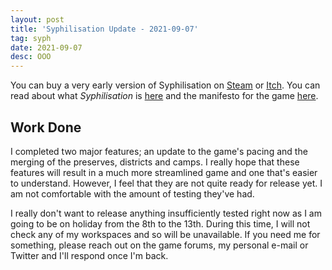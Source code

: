 ```yaml
---
layout: post
title: 'Syphilisation Update - 2021-09-07'
tag: syph
date: 2021-09-07
desc: OOO
---
```



You can buy a very early version of Syphilisation  on [Steam](https://store.steampowered.com/app/1712530/Nikhil_Murthys_Syphilisation/) or [Itch](https://whynotgames.itch.io/nikhil-murthys-syphilisation). You can read about what *Syphilisation* is [here](/blog/syph/announce) and the manifesto for the game [here](/blog/syph/newManifesto).

## Work Done

I completed two major features; an update to the game's pacing and the merging of the preserves, districts and camps. I really hope that these features will result in a much more streamlined game and one that's easier to understand. However, I feel that they are not quite ready for release yet. I am not comfortable with the amount of testing they've had.


I really don't want to release anything insufficiently tested right now as I am going to be on holiday from the 8th to the 13th. During this time, I will not check any of my workspaces and so will be unavailable. If you need me for something, please reach out on the game forums, my personal e-mail or Twitter and I'll respond once I'm back.

